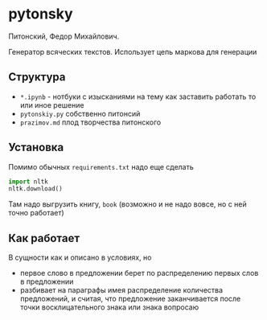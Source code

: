 # pytonsky

Питонский, Федор Михайлович.

Генератор всяческих текстов. Использует цепь маркова для генерации

## Структура

* `*.ipynb` - нотбуки с изысканиями на тему как заставить работать то или иное решение
* `pytonskiy.py` собственно питонсий
* `prazimov.md` плод творчества питонского

## Установка

Помимо обычных `requirements.txt` надо еще сделать

```python
import nltk
nltk.download()
```

Там надо выгрузить книгу, `book` (возможно и не надо вовсе, но с ней точно работает)

## Как работает

В сущности как и описано в условиях, но

* первое слово в предложении берет по распределению первых слов в предложении
* разбивает на параграфы имея распределение количества предложений, и считая, что предложение заканчивается после точки восклицательного знака или знака вопросаю
